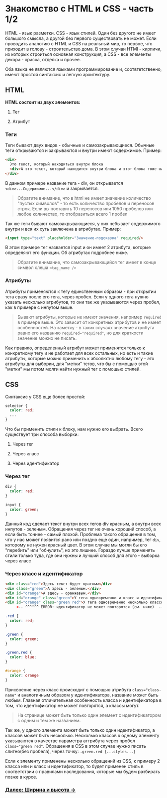# Знакомство с HTML и CSS - часть 1/2

HTML - язык разметки. CSS - язык стилей. Один без другого не имеет большого смысла, а другой без первого существовать не может.
Если проводить аналогию с HTML и CSS на реальный мир, то первое, что приходит в голову - строительство дома.
В этом случаи HTMl - кирпичи, из которых строиться основная конструкция, а CSS - все элементы декора - краска, отделка и прочее.

Оба языка не являются языками программирование и, соотвтетственно, имеют простой синтаксис и легкую архитектуру. 

## HTML

**HTML состоит из двух элементов:**

1. Тег

2. Атрибут

### Теги
Теги бывают двух видов - обычные и самозакрывающиеся.
Обычные теги открываются и закрываются и внутри имеют содержимое.
Пример:
```html
<div>
  Это текст, который находиться внутри блока
  <div>А это текст, который находится внутри блока и этот блока тоже находится внутри блока.</div>
</div>
```
В данном примере название тега - div, он открывается `<div>...Содержимое...</div>` и закрывается.
> Обратите внимание, что в html не имеет значение количество "пустых символов" - то есть количество пробелов и переносов строк.
> Если вы поставить 10 переносов или 1050 пробелов или любое количество, то отобразиться всего 1 пробел

Так же теги бывают самозакрывающиеся, у них небывает содержимого внутри и вся их суть заключена в атрибутах.
Пример:
```html
<input type="text" placeholder="Значение-подсказка" required/>
```
В этом примере тег назвается input и он имеет 2 атрибута, которые определяют его функции. Об атрибутах подробнее ниже.
> Обратите внимание, что самозакрывающийся тег имеет в конце символ слеша `<tag_name />`

### Атрибуты
Атрибуты применяются к тегу единственным образом - при открытии тега сразу после его тега, через пробел. Если у одного тега нужно указать несколько атрибутов, то они так же указываются через пробел, как в примере с инпутом выше.

> Бывают атрибуты, которые не имеют значения, например `required` в примере выше. Это зависит от конкретных атрибутов и не имеет особенностей. На заметку - в таких случаях значение атрибута равно его названию `required="required"`, но для краткости значение можно не писать.

Как правило, определенный атрибут может применятся только к конкретному тегу и не работает для всех остальных, но есть и такие атрибуты, которые можно применить к абсолютно любому тегу - это атрибуты для выборки, для "метки" тегов, что бы с помощью этой "метки" мы потом молги найти нужный тег с помощью стилей.

## CSS
Синтаксис у CSS еще более простой:
```css
selector {
  color: red;
  ...
}
```
Что бы применить стили к блоку, нам нужно его выбрать. Всего существует три способа выборки:

1. Через тег

2. Через класс

3. Через идентификатор

### Через тег
```css
div {
  color: red;
}

input {
  color: green;
}
```
Данный код сделает текст внутри всех тегов div красным, а внутри всех инпутов - зеленым.
Обращения через тег не очень хороший способ, а если быть точнее - самый плохой. Проблема такого обращения в том, что у нас может появится рано или поздно еще один, например, тег `div`, которому не нужен красный цвет. В этом случае мы могли бы его "перебить" или "обнулить", но это лишнее. Гораздо лучше применять стили только туда, где они нужны и лучший способ для этого - выборка через класс
### Через класс и идентификатор
```html
<div class="red">Здесь текст будет красным</div>
<div class="green">А здесь - зеленым.</div>
<div id="orange">А здесь - оранжевым.</div>
<div id="orange" class="green">У тега одновременно и класс и идентификатор</div>
<div id="orange" class="green red">У тега одновременно несколько классов и идентификатор</div>
     <-- ^^^^^^ ERROR: идентификатор не может повторятся (см. ниже)  -->
```
```css
.red {
  color: red;
}

.green { 
  color: green;
}

.green.red {
  color: blue;
}

#orange {
  color: orange
}
```
Присвоение через класс происходит с помощью атрибута `class="class-name"` и аналогичным образом у идентификатора, название может быть любым.
Главная отличительная особенность класса и идентификатора в том, что идентификатор не может повторятся, а классы могут.
> На странице может быть только один элемент с идентификатором с одним и тем же названием.

Так же, у одного элемента может быть только один идентификатор, а классов может быть несколько. Несколько классов к одному элементу указываются в качестве параметра аттрибута через пробел `class="green red"`. Обращения в CSS в этом случае нужно писать слитно(без пробела), через точку: `.green.red {...styles...}`

Если к элементу применены несколько обращений из CSS, к примеру 2 класса или и класс и идентификатор, то будет применен стиль в соответствии с правилами наследования, которые мы будем разбирать позже в курсе.

### [Далее: Ширина и высота →]()












